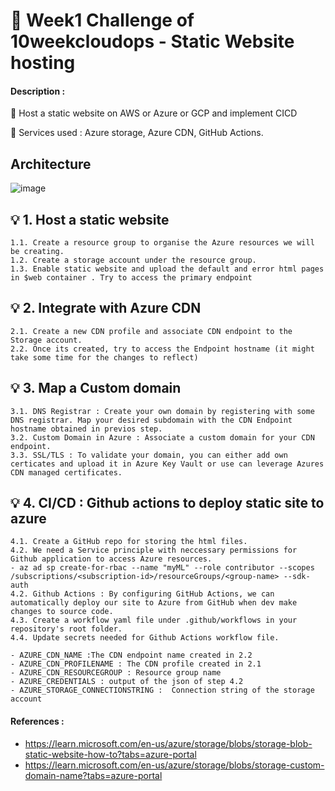 # :rocket: Week1 Challenge of 10weekcloudops - Static Website hosting

#### Description :

:small_orange_diamond: Host a static website on AWS or Azure or GCP and implement CICD 

:small_orange_diamond: Services used : Azure storage, Azure CDN, GitHub Actions.

## Architecture 

![image](https://github.com/jananitework/week1-10weekcloudops/assets/136428700/a81329c1-2994-42dc-9efd-c23c6921f816)


## 💡 1. Host a static website 

```
1.1. Create a resource group to organise the Azure resources we will be creating.
1.2. Create a storage account under the resource group.
1.3. Enable static website and upload the default and error html pages in $web container . Try to access the primary endpoint 
```

## 💡 2. Integrate with Azure CDN

```
2.1. Create a new CDN profile and associate CDN endpoint to the Storage account.
2.2. Once its created, try to access the Endpoint hostname (it might take some time for the changes to reflect)
```

## 💡 3. Map a Custom domain

```
3.1. DNS Registrar : Create your own domain by registering with some DNS registrar. Map your desired subdomain with the CDN Endpoint hostname obtained in previos step.
3.2. Custom Domain in Azure : Associate a custom domain for your CDN endpoint. 
3.3. SSL/TLS : To validate your domain, you can either add own certicates and upload it in Azure Key Vault or use can leverage Azures CDN managed certificates.
```

## 💡 4. CI/CD : Github actions to deploy static site to azure

```
4.1. Create a GitHub repo for storing the html files.
4.2. We need a Service principle with neccessary permissions for Github application to access Azure resources.
- az ad sp create-for-rbac --name "myML" --role contributor --scopes /subscriptions/<subscription-id>/resourceGroups/<group-name> --sdk-auth
4.2. Github Actions : By configuring GitHub Actions, we can automatically deploy our site to Azure from GitHub when dev make changes to source code.
4.3. Create a workflow yaml file under .github/workflows in your repository's root folder.
4.4. Update secrets needed for Github Actions workflow file.

- AZURE_CDN_NAME :The CDN endpoint name created in 2.2
- AZURE_CDN_PROFILENAME : The CDN profile created in 2.1
- AZURE_CDN_RESOURCEGROUP : Resource group name
- AZURE_CREDENTIALS : output of the json of step 4.2
- AZURE_STORAGE_CONNECTIONSTRING :	Connection string of the storage account

```

#### References :
- https://learn.microsoft.com/en-us/azure/storage/blobs/storage-blob-static-website-how-to?tabs=azure-portal
- https://learn.microsoft.com/en-us/azure/storage/blobs/storage-custom-domain-name?tabs=azure-portal
